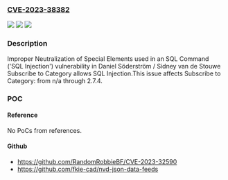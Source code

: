 ### [CVE-2023-38382](https://cve.mitre.org/cgi-bin/cvename.cgi?name=CVE-2023-38382)
![](https://img.shields.io/static/v1?label=Product&message=Subscribe%20to%20Category&color=blue)
![](https://img.shields.io/static/v1?label=Version&message=n%2Fa%3C%3D%202.7.4%20&color=brighgreen)
![](https://img.shields.io/static/v1?label=Vulnerability&message=CWE-89%20Improper%20Neutralization%20of%20Special%20Elements%20used%20in%20an%20SQL%20Command%20('SQL%20Injection')&color=brighgreen)

### Description

Improper Neutralization of Special Elements used in an SQL Command ('SQL Injection') vulnerability in Daniel Söderström / Sidney van de Stouwe Subscribe to Category allows SQL Injection.This issue affects Subscribe to Category: from n/a through 2.7.4.

### POC

#### Reference
No PoCs from references.

#### Github
- https://github.com/RandomRobbieBF/CVE-2023-32590
- https://github.com/fkie-cad/nvd-json-data-feeds

